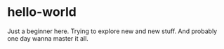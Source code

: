 # hello-world
Just a beginner here. Trying to explore new and new stuff. And probably one day wanna master it all.
